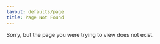 ```yaml
---
layout: defaults/page
title: Page Not Found
---
```


Sorry, but the page you were trying to view does not exist.